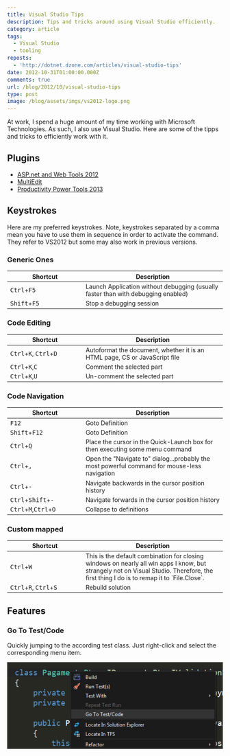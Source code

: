 ```yaml
---
title: Visual Studio Tips
description: Tips and tricks around using Visual Studio efficiently.
category: article
tags:
  - Visual Studio
  - tooling
reposts:
  - 'http://dotnet.dzone.com/articles/visual-studio-tips'
date: 2012-10-31T01:00:00.000Z
comments: true
url: /blog/2012/10/visual-studio-tips
type: post
image: /blog/assets/imgs/vs2012-logo.png
---
```



At work, I spend a huge amount of my time working with Microsoft Technologies. As such, I also use Visual Studio. Here are some of the tipps and tricks to efficiently work with it.

## Plugins

- [ASP.net and Web Tools 2012](http://www.asp.net/vnext)
- [MultiEdit](http://visualstudiogallery.msdn.microsoft.com/2beb9705-b568-45d1-8550-751e181e3aef)
- [Productivity Power Tools 2013](http://visualstudiogallery.msdn.microsoft.com/3a96a4dc-ba9c-4589-92c5-640e07332afd)

## Keystrokes
Here are my preferred keystrokes. Note, keystrokes separated by a comma mean you have to use them in sequence in order to activate the command.  
They refer to VS2012 but some may also work in previous versions.

### Generic Ones
<table class="table table-striped">
<thead>
    <th width="35%">Shortcut</th>
    <th>Description</th>
</thead>
<tbody>
    <tr>
        <td><kbd>Ctrl</kbd>+<kbd>F5</kbd></td>
        <td>Launch Application without debugging (usually faster than with debugging enabled)</td>
    </tr>
    <tr>
        <td><kbd>Shift</kbd>+<kbd>F5</kbd></td>
        <td>Stop a debugging session</td>
    </tr>
</tbody>
</table>

### Code Editing

<table class="table table-striped">
<thead>
    <th width="35%">Shortcut</th>
    <th>Description</th>
</thead>
<tbody>
    <tr>
        <td><kbd>Ctrl</kbd>+<kbd>K</kbd>, <kbd>Ctrl</kbd>+<kbd>D</kbd></td>
        <td>Autoformat the document, whether it is an HTML page, CS or JavaScript file</td>
    </tr>
    <tr>
        <td><kbd>Ctrl</kbd>+<kbd>K</kbd>,<kbd>C</kbd></td>
        <td>Comment the selected part</td>
    </tr>
    <tr>
        <td><kbd>Ctrl</kbd>+<kbd>K</kbd>,<kbd>U</kbd></td>
        <td>Un-comment the selected part</td>
    </tr>
</tbody>
</table>

### Code Navigation

<table class="table table-striped">
<thead>
    <th width="35%">Shortcut</th>
    <th>Description</th>
</thead>
<tbody>
    <tr>
        <td><kbd>F12</kbd></td>
        <td>Goto Definition</td>
    </tr>
    <tr>
        <td><kbd>Shift</kbd>+<kbd>F12</kbd></td>
        <td>Goto Definition</td>
    </tr>    
    <tr>
        <td><kbd>Ctrl</kbd>+<kbd>Q</kbd></td>
        <td>Place the cursor in the Quick-Launch box for then executing some menu command</td>
    </tr>
    <tr>
        <td><kbd>Ctrl</kbd>+<kbd>,</kbd></td>
        <td>Open the "Navigate to" dialog...probably the most powerful command for mouse-less navigation</td>
    </tr>
    <tr>
        <td><kbd>Ctrl</kbd>+<kbd>-</kbd></td>
        <td>Navigate backwards in the cursor position history</td>
    </tr>        
    <tr>
        <td><kbd>Ctrl</kbd>+<kbd>Shift</kbd>+<kbd>-</kbd></td>
        <td>Navigate forwards in the cursor position history</td>
    </tr>    
    <tr>
        <td><kbd>Ctrl</kbd>+<kbd>M</kbd>,<kbd>Ctrl</kbd>+<kbd>O</kbd></td>
        <td>Collapse to definitions</td>
    </tr>
</tbody>
</table>

### Custom mapped ###

<table class="table table-striped">
<thead>
    <th width="35%">Shortcut</th>
    <th>Description</th>
</thead>
<tbody>
    <tr>
        <td><kbd>Ctrl</kbd>+<kbd>W</kbd></td>
        <td>This is the default combination for closing windows on nearly all win apps I know, but strangely not on Visual Studio. Therefore, the first thing I do is to remap it to `File.Close`.</td>
    </tr>    
    <tr>
        <td><kbd>Ctrl</kbd>+<kbd>R</kbd>, <kbd>Ctrl</kbd>+<kbd>S</kbd></td>
        <td>Rebuild solution</td>
    </tr>
</tbody>
</table>

## Features

### Go To Test/Code

Quickly jumping to the according test class. Just right-click and select the corresponding menu item.

![](/blog/assets/imgs/vs_gototestcode.png)
